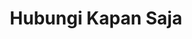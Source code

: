 ---
title: Hubungi Kapan Saja
description: Berikut alamat email dan kontak lainnya yang bisa dihubungi.
email: irfanyouth@gmail.com
phone: +6281389215100
whatsapp: https://api.whatsapp.com/send?phone=6281389215100&text=Halo
telegram: https://t.me/irfanykywz
discordusername: "@irfanykywz"
discord: https://discord.com/users/993858663162839062
facebook: https://fb.com/irfanykywz
youtube: https://youtube.com/@irfanykywz
status: respons rata-rata kurang dari 24 jam.
---